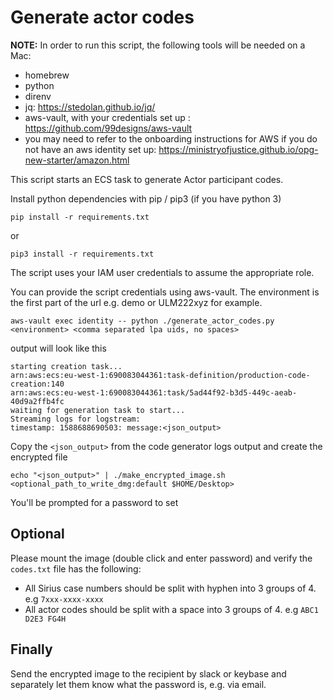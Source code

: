 # Generate actor codes

**NOTE:** In order to run this script, the following tools will be needed on a Mac:

- homebrew
- python
- direnv
- jq: https://stedolan.github.io/jq/
- aws-vault, with your credentials set up : <https://github.com/99designs/aws-vault>
- you may need to refer to the onboarding instructions for AWS if you do not have an aws identity set up: <https://ministryofjustice.github.io/opg-new-starter/amazon.html>

This script starts an ECS task to generate Actor participant codes.

Install python dependencies with pip / pip3 (if you have python 3)

``` shell
pip install -r requirements.txt
```

or

```shell
pip3 install -r requirements.txt
```

The script uses your IAM user credentials to assume the appropriate role.

You can provide the script credentials using aws-vault.
The environment is the first part of the url e.g. demo or ULM222xyz for example.

``` shell
aws-vault exec identity -- python ./generate_actor_codes.py <environment> <comma separated lpa uids, no spaces>
```

output will look like this

``` log
starting creation task...
arn:aws:ecs:eu-west-1:690083044361:task-definition/production-code-creation:140
arn:aws:ecs:eu-west-1:690083044361:task/5ad44f92-b3d5-449c-aeab-40d9a2ffb4fc
waiting for generation task to start...
Streaming logs for logstream:
timestamp: 1588688690503: message:<json_output>
```

Copy the `<json_output>` from the code generator logs output and create the encrypted file

``` shell
echo "<json_output>" | ./make_encrypted_image.sh <optional_path_to_write_dmg:default $HOME/Desktop>
```

You'll be prompted for a password to set

## Optional

Please mount the image (double click and enter password) and verify the `codes.txt` file has the following:
- All Sirius case numbers should be split with hyphen into 3 groups of 4. e.g `7xxx-xxxx-xxxx`
- All actor codes should be split with a space into 3 groups of 4. e.g `ABC1 D2E3 FG4H`

## Finally

Send the encrypted image to the recipient by slack or keybase and separately let them know what the password is, e.g. via email.
